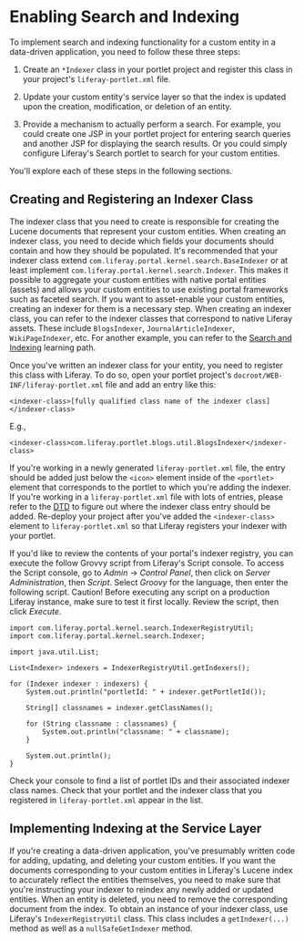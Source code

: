 # Enabling Search and Indexing

To implement search and indexing functionality for a custom entity in a
data-driven application, you need to follow these three steps:

1. Create an `*Indexer` class in your portlet project and register this class in
   your project's `liferay-portlet.xml` file.

2. Update your custom entity's service layer so that the index is updated upon
   the creation, modification, or deletion of an entity.

3. Provide a mechanism to actually perform a search. For example, you could
   create one JSP in your portlet project for entering search queries and
   another JSP for displaying the search results. Or you could simply configure
   Liferay's Search portlet to search for your custom entities.

You'll explore each of these steps in the following sections.

## Creating and Registering an Indexer Class

The indexer class that you need to create is responsible for creating the Lucene
documents that represent your custom entities. When creating an indexer class,
you need to decide which fields your documents should contain and how they
should be populated. It's recommended that your indexer class extend
`com.liferay.portal.kernel.search.BaseIndexer` or at least implement
`com.liferay.portal.kernel.search.Indexer`. This makes it possible to aggregate
your custom entities with native portal entities (assets) and allows your custom
entities to use existing portal frameworks such as faceted search. If you want
to asset-enable your custom entities, creating an indexer for them is a
necessary step. When creating an indexer class, you can refer to the indexer
classes that correspond to native Liferay assets. These include `BlogsIndexer`,
`JournalArticleIndexer`, `WikiPageIndexer`, etc. For another example, you can
refer to the [Search and Indexing](https://dev.liferay.com/develop/learning-paths/-/knowledge_base/6-2/enabling-search-and-indexing-for-guestbook-entries)
learning path.

Once you've written an indexer class for your entity, you need to register this
class with Liferay. To do so, open your portlet project's
`docroot/WEB-INF/liferay-portlet.xml` file and add an entry like this:

    <indexer-class>[fully qualified class name of the indexer class]</indexer-class>

E.g.,

    <indexer-class>com.liferay.portlet.blogs.util.BlogsIndexer</indexer-class>

If you're working in a newly generated `liferay-portlet.xml` file, the entry
should be added just below the `<icon>` element inside of the `<portlet>`
element that corresponds to the portlet to which you're adding the indexer. If
you're working in a `liferay-portlet.xml` file with lots of entries, please
refer to the [DTD](http://www.liferay.com/dtd/liferay-portlet-app_6_2_0.dtd) to
figure out where the indexer class entry should be added. Re-deploy your project
after you've added the `<indexer-class>` element to `liferay-portlet.xml` so
that Liferay registers your indexer with your portlet.

If you'd like to review the contents of your portal's indexer registry, you can
execute the follow Grovvy script from Liferay's Script console. To access the
Script console, go to *Admin* &rarr; *Control Panel*, then click on *Server
Administration*, then *Script*. Select *Groovy* for the language, then enter the
following script. Caution! Before executing any script on a production Liferay
instance, make sure to test it first locally. Review the script, then click
*Execute*.

    import com.liferay.portal.kernel.search.IndexerRegistryUtil;
    import com.liferay.portal.kernel.search.Indexer;

    import java.util.List;

    List<Indexer> indexers = IndexerRegistryUtil.getIndexers();

    for (Indexer indexer : indexers) {
        System.out.println("portletId: " + indexer.getPortletId());

        String[] classnames = indexer.getClassNames();

        for (String classname : classnames) {
            System.out.println("classname: " + classname);
        }

        System.out.println();
    }

Check your console to find a list of portlet IDs and their associated indexer
class names. Check that your portlet and the indexer class that you registered
in `liferay-portlet.xml` appear in the list.

## Implementing Indexing at the Service Layer

If you're creating a data-driven application, you've presumably written code for
adding, updating, and deleting your custom entities. If you want the documents
corresponding to your custom entities in Liferay's Lucene index to accurately
reflect the entities themselves, you need to make sure that you're instructing
your indexer to reindex any newly added or updated entities. When an entity is
deleted, you need to remove the corresponding document from the index. To obtain
an instance of your indexer class, use Liferay's `IndexerRegistryUtil` class.
This class includes a `getIndexer(...)` method as well as a `nullSafeGetIndexer`
method.
